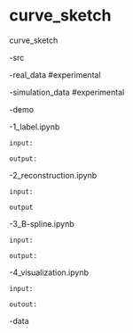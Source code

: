 # curve_sketch
curve_sketch

 -src
 
 -real_data #experimental
 
 -simulation_data #experimental
 
 -demo

   -1_label.ipynb
    
    input:
    
    output:
  
   -2_reconstruction.ipynb
    
    input:
    
    output
  
   -3_B-spline.ipynb
    
    input:
    
    output:
  
   -4_visualization.ipynb
    
    input:
    
    outout:
  
   -data
 
